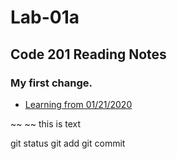 # Lab-01a

## Code 201 Reading Notes

### My first change.

- [Learning from 01/21/2020](/class-1.md)


~~ ~~ this is text 


git status
git add
git commit
